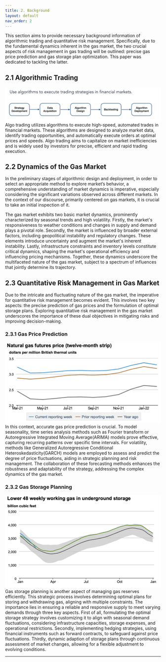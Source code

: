 ```yaml
---
title: 2. Background
layout: default
nav_order: 2
---
```

This section aims to provide necessary background information of algorithmic trading and quantitative risk management. Specifically, due to the fundamental dynamics inherent in the gas market, the two crucial aspects of risk management in gas trading will be outlined: precise gas price prediction and gas storage plan optimization. This paper was dedicated to tackling the latter.

## 2.1 Algorithmic Trading
![Algo Trading](figs/algotrading.png)
Algo trading utilizes algorithms to execute high-speed, automated trades in financial markets. These algorithms are designed to analyze market data, identify trading opportunities, and automatically execute orders at optimal prices and speeds. Algo trading aims to capitalize on market inefficiencies and is widely used by investors for precise, efficient and rapid trading execution.
## 2.2 Dynamics of the Gas Market
In the preliminary stages of algorithmic design and deployment, in order to select an appropriate method to explore market’s behavior, a comprehensive understanding of market dynamics is imperative, especially considering the significant variations observed across different markets. In the context of our discourse, primarily centered on gas markets, it is crucial to take an initial inspection of it.

The gas market exhibits two basic market dynamics, prominently characterized by seasonal trends and high volatility. Firstly, the market's responsiveness to weather conditions and changes in supply and demand plays a pivotal role. Secondly, the market is influenced by broader external factors, including geopolitical instability and regulatory changes. These elements introduce uncertainty and augment the market's inherent instability. Lastly, infrastructure constraints and inventory levels constitute critical dynamics, shaping the market's operational efficiency and influencing pricing mechanisms. Together, these dynamics underscore the multifaceted nature of the gas market, subject to a spectrum of influences that jointly determine its trajectory.

## 2.3 Quantitative Risk Management in Gas Market
Due to the intricate and fluctuating nature of the gas market, the imperative for quantitative risk management becomes evident. This involves two key aspects: the precise prediction of gas prices and the formulation of optimal storage plans. Exploring quantitative risk management in the gas market underscores the importance of these dual objectives in mitigating risks and improving decision-making.

### 2.3.1 Gas Price Prediction
![Price](figs/price.png)
In this context, accurate gas price prediction is crucial. To model seasonality, time series analysis methods such as Fourier transform or Autoregressive Integrated Moving Average(ARIMA) models prove effective, capturing recurring patterns over specific time intervals. For volatility, methods like Generalized Autoregressive Conditional Heteroskedasticity(GARCH) models are employed to assess and predict the degree of price fluctuations, aiding in strategic planning and risk management. The collaboration of these forecasting methods enhances the robustness and adaptability of the strategy, addressing the complex dynamics of the gas market.

### 2.3.2 Gas Storage Planning
![Storage](figs/storage.png)
Gas storage planning is another aspect of managing gas reserves efficiently. This strategic process involves determining optimal plans for storing and withdrawing gas, aligning with multiple constraints. The importance lies in ensuring a reliable and responsive supply to meet varying demands through three key aspects. First of all, formulating the optimal storage strategy involves customizing it to align with seasonal demand fluctuations, considering infrastructure capacities, storage expenses, and operational restrictions. Secondly, implementing hedging strategies, using financial instruments such as forward contracts, to safeguard against price fluctuations. Thirdly, dynamic adaption of storage plans through continuous assessment of market changes, allowing for a flexible adjustment to evolving conditions. 

---
